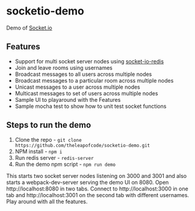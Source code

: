 # socketio-demo
Demo of [Socket.io](http://socket.io/)

## Features
  * Support for multi socket server nodes using [socket-io-redis](https://github.com/socketio/socket.io-redis)
  * Join and leave rooms using usernames
  * Broadcast messages to all users across multiple nodes
  * Broadcast messages to a particular room across multiple nodes
  * Unicast messages to a user across multiple nodes
  * Multicast messages to set of users across multiple nodes
  * Sample UI to playaround with the Features
  * Sample mocha test to show how to unit test socket functions

## Steps to run the demo
  1. Clone the repo - `git clone https://github.com/theleapofcode/socketio-demo.git`
  2. NPM install - `npm i`
  3. Run redis server - `redis-server`
  4. Run the demo npm script - `npm run demo`

This starts two socket server nodes listening on 3000 and 3001 and also starts a webpack-dev-server serving the demo UI on 8080. Open http://localhost:8080 in two tabs. Connect to http://localhost:3000 in one tab and http://localhost:3001 on the second tab with different usernames. Play around with all the features.
